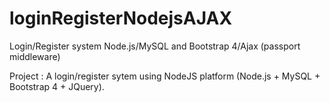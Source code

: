 # loginRegisterNodejsAJAX
Login/Register system Node.js/MySQL and Bootstrap 4/Ajax (passport middleware)

Project : A login/register sytem using NodeJS platform (Node.js + MySQL + Bootstrap 4 + JQuery).

